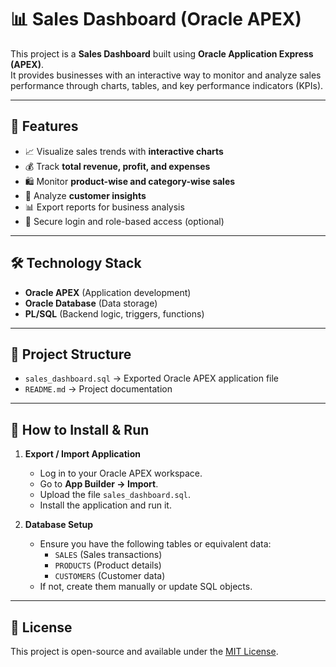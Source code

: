 # 📊 Sales Dashboard (Oracle APEX)

This project is a **Sales Dashboard** built using **Oracle Application Express (APEX)**.  
It provides businesses with an interactive way to monitor and analyze sales performance through charts, tables, and key performance indicators (KPIs).

---

## 🚀 Features

- 📈 Visualize sales trends with **interactive charts**  
- 💰 Track **total revenue, profit, and expenses**  
- 🛍️ Monitor **product-wise and category-wise sales**  
- 👥 Analyze **customer insights**  
- 📊 Export reports for business analysis  
- 🔐 Secure login and role-based access (optional)  

---

## 🛠️ Technology Stack

- **Oracle APEX** (Application development)  
- **Oracle Database** (Data storage)  
- **PL/SQL** (Backend logic, triggers, functions)  

---

## 📂 Project Structure

- `sales_dashboard.sql` → Exported Oracle APEX application file  
- `README.md` → Project documentation  

---

## 🔧 How to Install & Run

1. **Export / Import Application**
   - Log in to your Oracle APEX workspace.  
   - Go to **App Builder → Import**.  
   - Upload the file `sales_dashboard.sql`.  
   - Install the application and run it.  

2. **Database Setup**
   - Ensure you have the following tables or equivalent data:  
     - `SALES` (Sales transactions)  
     - `PRODUCTS` (Product details)  
     - `CUSTOMERS` (Customer data)  
   - If not, create them manually or update SQL objects.  


---

## 📜 License

This project is open-source and available under the [MIT License](LICENSE).
